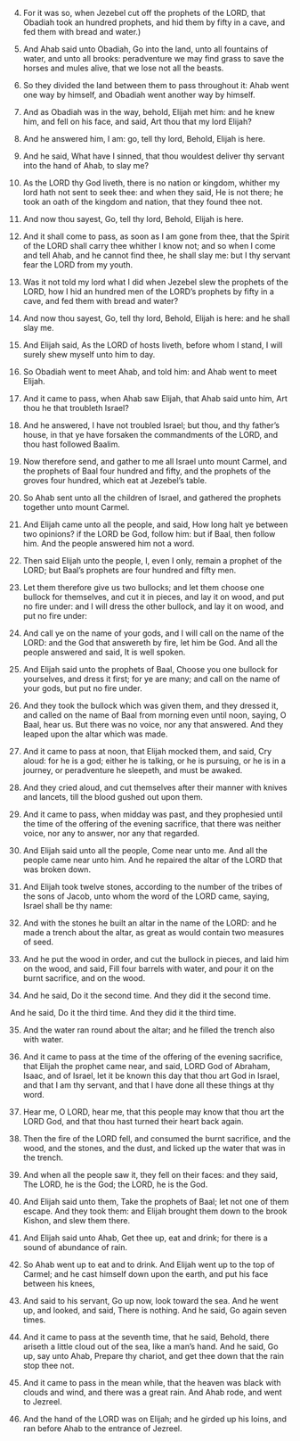 4. For it was so, when Jezebel
cut off the prophets of the LORD, that Obadiah took an hundred
prophets, and hid them by fifty in a cave, and fed them with bread and
water.)

5. And Ahab said unto Obadiah, Go into the land, unto all
fountains of water, and unto all brooks: peradventure we may find
grass to save the horses and mules alive, that we lose not all the
beasts.

6. So they divided the land between them to pass throughout it: Ahab
went one way by himself, and Obadiah went another way by himself.

7. And as Obadiah was in the way, behold, Elijah met him: and he
knew him, and fell on his face, and said, Art thou that my lord
Elijah?

8. And he answered him, I am: go, tell thy lord, Behold,
Elijah is here.

9. And he said, What have I sinned, that thou wouldest deliver thy
servant into the hand of Ahab, to slay me?

10. As the LORD thy God
liveth, there is no nation or kingdom, whither my lord hath not sent
to seek thee: and when they said, He is not there; he took an oath of
the kingdom and nation, that they found thee not.

11. And now thou sayest, Go, tell thy lord, Behold, Elijah is here.

12. And it shall come to pass, as soon as I am gone from thee, that
the Spirit of the LORD shall carry thee whither I know not; and so
when I come and tell Ahab, and he cannot find thee, he shall slay me:
but I thy servant fear the LORD from my youth.

13. Was it not told my lord what I did when Jezebel slew the
prophets of the LORD, how I hid an hundred men of the LORD’s prophets
by fifty in a cave, and fed them with bread and water?

14. And now
thou sayest, Go, tell thy lord, Behold, Elijah is here: and he shall
slay me.

15. And Elijah said, As the LORD of hosts liveth, before whom I
stand, I will surely shew myself unto him to day.

16. So Obadiah went to meet Ahab, and told him: and Ahab went to
meet Elijah.

17. And it came to pass, when Ahab saw Elijah, that Ahab said unto
him, Art thou he that troubleth Israel?

18. And he answered, I have
not troubled Israel; but thou, and thy father’s house, in that ye have
forsaken the commandments of the LORD, and thou hast followed Baalim.

19. Now therefore send, and gather to me all Israel unto mount
Carmel, and the prophets of Baal four hundred and fifty, and the
prophets of the groves four hundred, which eat at Jezebel’s table.

20. So Ahab sent unto all the children of Israel, and gathered the
prophets together unto mount Carmel.

21. And Elijah came unto all the people, and said, How long halt ye
between two opinions? if the LORD be God, follow him: but if Baal,
then follow him. And the people answered him not a word.

22. Then said Elijah unto the people, I, even I only, remain a
prophet of the LORD; but Baal’s prophets are four hundred and fifty
men.

23. Let them therefore give us two bullocks; and let them choose one
bullock for themselves, and cut it in pieces, and lay it on wood, and
put no fire under: and I will dress the other bullock, and lay it on
wood, and put no fire under:

24. And call ye on the name of your
gods, and I will call on the name of the LORD: and the God that
answereth by fire, let him be God. And all the people answered and
said, It is well spoken.

25. And Elijah said unto the prophets of Baal, Choose you one
bullock for yourselves, and dress it first; for ye are many; and call
on the name of your gods, but put no fire under.

26. And they took the bullock which was given them, and they dressed
it, and called on the name of Baal from morning even until noon,
saying, O Baal, hear us. But there was no voice, nor any that
answered. And they leaped upon the altar which was made.

27. And it came to pass at noon, that Elijah mocked them, and said,
Cry aloud: for he is a god; either he is talking, or he is pursuing,
or he is in a journey, or peradventure he sleepeth, and must be
awaked.

28. And they cried aloud, and cut themselves after their manner with
knives and lancets, till the blood gushed out upon them.

29. And it came to pass, when midday was past, and they prophesied
until the time of the offering of the evening sacrifice, that there
was neither voice, nor any to answer, nor any that regarded.

30. And Elijah said unto all the people, Come near unto me. And all
the people came near unto him. And he repaired the altar of the LORD
that was broken down.

31. And Elijah took twelve stones, according to the number of the
tribes of the sons of Jacob, unto whom the word of the LORD came,
saying, Israel shall be thy name:

32. And with the stones he built
an altar in the name of the LORD: and he made a trench about the
altar, as great as would contain two measures of seed.

33. And he put the wood in order, and cut the bullock in pieces, and
laid him on the wood, and said, Fill four barrels with water, and pour
it on the burnt sacrifice, and on the wood.

34. And he said, Do it the second time. And they did it the second
time.

And he said, Do it the third time. And they did it the third time.

35. And the water ran round about the altar; and he filled the
trench also with water.

36. And it came to pass at the time of the offering of the evening
sacrifice, that Elijah the prophet came near, and said, LORD God of
Abraham, Isaac, and of Israel, let it be known this day that thou art
God in Israel, and that I am thy servant, and that I have done all
these things at thy word.

37. Hear me, O LORD, hear me, that this people may know that thou
art the LORD God, and that thou hast turned their heart back again.

38. Then the fire of the LORD fell, and consumed the burnt
sacrifice, and the wood, and the stones, and the dust, and licked up
the water that was in the trench.

39. And when all the people saw it, they fell on their faces: and
they said, The LORD, he is the God; the LORD, he is the God.

40. And Elijah said unto them, Take the prophets of Baal; let not
one of them escape. And they took them: and Elijah brought them down
to the brook Kishon, and slew them there.

41. And Elijah said unto Ahab, Get thee up, eat and drink; for there
is a sound of abundance of rain.

42. So Ahab went up to eat and to drink. And Elijah went up to the
top of Carmel; and he cast himself down upon the earth, and put his
face between his knees,

43. And said to his servant, Go up now, look
toward the sea. And he went up, and looked, and said, There is
nothing. And he said, Go again seven times.

44. And it came to pass at the seventh time, that he said, Behold,
there ariseth a little cloud out of the sea, like a man’s hand. And he
said, Go up, say unto Ahab, Prepare thy chariot, and get thee down
that the rain stop thee not.

45. And it came to pass in the mean while, that the heaven was black
with clouds and wind, and there was a great rain. And Ahab rode, and
went to Jezreel.

46. And the hand of the LORD was on Elijah; and he girded up his
loins, and ran before Ahab to the entrance of Jezreel.